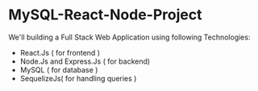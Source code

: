 # MySQL-React-Node-Project

We'll building a Full Stack Web Application using following Technologies:

- React.Js ( for frontend )
- Node.Js and Express.Js ( for backend)
- MySQL ( for database )
- SequelizeJs( for handling queries )
